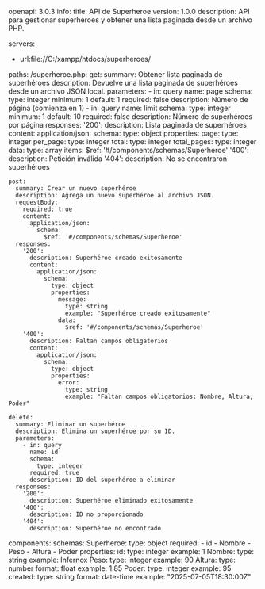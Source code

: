 openapi: 3.0.3
info:
  title: API de Superheroe
  version: 1.0.0
  description: API para gestionar superhéroes y obtener una lista paginada desde un archivo PHP.

servers:
  - url:file://C:/xampp/htdocs/superheroes/


paths:
  /superheroe.php:
    get:
      summary: Obtener lista paginada de superhéroes
      description: Devuelve una lista paginada de superhéroes desde un archivo JSON local.
      parameters:
        - in: query
          name: page
          schema:
            type: integer
            minimum: 1
            default: 1
          required: false
          description: Número de página (comienza en 1)
        - in: query
          name: limit
          schema:
            type: integer
            minimum: 1
            default: 10
          required: false
          description: Número de superhéroes por página
      responses:
        '200':
          description: Lista paginada de superhéroes
          content:
            application/json:
              schema:
                type: object
                properties:
                  page:
                    type: integer
                  per_page:
                    type: integer
                  total:
                    type: integer
                  total_pages:
                    type: integer
                  data:
                    type: array
                    items:
                      $ref: '#/components/schemas/Superheroe'
        '400':
          description: Petición inválida
        '404':
          description: No se encontraron superhéroes

    post:
      summary: Crear un nuevo superhéroe
      description: Agrega un nuevo superhéroe al archivo JSON.
      requestBody:
        required: true
        content:
          application/json:
            schema:
              $ref: '#/components/schemas/Superheroe'
      responses:
        '200':
          description: Superhéroe creado exitosamente
          content:
            application/json:
              schema:
                type: object
                properties:
                  message:
                    type: string
                    example: "Superhéroe creado exitosamente"
                  data:
                    $ref: '#/components/schemas/Superheroe'
        '400':
          description: Faltan campos obligatorios
          content:
            application/json:
              schema:
                type: object
                properties:
                  error:
                    type: string
                    example: "Faltan campos obligatorios: Nombre, Altura, Poder"

    delete:
      summary: Eliminar un superhéroe
      description: Elimina un superhéroe por su ID.
      parameters:
        - in: query
          name: id
          schema:
            type: integer
          required: true
          description: ID del superhéroe a eliminar
      responses:
        '200':
          description: Superhéroe eliminado exitosamente
        '400':
          description: ID no proporcionado
        '404':
          description: Superhéroe no encontrado

components:
  schemas:
    Superheroe:
      type: object
      required:
        - id
        - Nombre
        - Peso
        - Altura
        - Poder
      properties:
        id:
          type: integer
          example: 1
        Nombre:
          type: string
          example: Infernox
        Peso:
          type: integer
          example: 90
        Altura:
          type: number
          format: float
          example: 1.85
        Poder:
          type: integer
          example: 95
        created:
          type: string
          format: date-time
          example: "2025-07-05T18:30:00Z"
